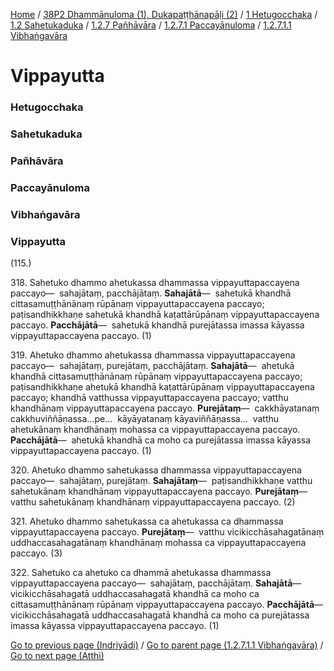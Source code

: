 
[Home](/) / [38P2 Dhammānuloma (1), Dukapaṭṭhānapāḷi (2)](../../../../../../38P2.md) / [1 Hetugocchaka](../../../../../1.md) / [1.2 Sahetukaduka](../../../../1.2.md) / [1.2.7 Pañhāvāra](../../../1.2.7.md) / [1.2.7.1 Paccayānuloma](../../1.2.7.1.md) / [1.2.7.1.1 Vibhaṅgavāra](../1.2.7.1.1.md)

# Vippayutta

### Hetugocchaka

### Sahetukaduka

### Pañhāvāra

### Paccayānuloma

### Vibhaṅgavāra

### Vippayutta

(115.)

318\. Sahetuko dhammo ahetukassa dhammassa vippayuttapaccayena paccayo—  sahajātaṃ, pacchājātaṃ. **Sahajātā**—  sahetukā khandhā cittasamuṭṭhānānaṃ rūpānaṃ vippayuttapaccayena paccayo; paṭisandhikkhaṇe sahetukā khandhā kaṭattārūpānaṃ vippayuttapaccayena paccayo. **Pacchājātā**—  sahetukā khandhā purejātassa imassa kāyassa vippayuttapaccayena paccayo. (1)

319\. Ahetuko dhammo ahetukassa dhammassa vippayuttapaccayena paccayo—  sahajātaṃ, purejātaṃ, pacchājātaṃ. **Sahajātā**—  ahetukā khandhā cittasamuṭṭhānānaṃ rūpānaṃ vippayuttapaccayena paccayo; paṭisandhikkhaṇe ahetukā khandhā kaṭattārūpānaṃ vippayuttapaccayena paccayo; khandhā vatthussa vippayuttapaccayena paccayo; vatthu khandhānaṃ vippayuttapaccayena paccayo. **Purejātaṃ**—  cakkhāyatanaṃ cakkhuviññāṇassa…pe…  kāyāyatanaṃ kāyaviññāṇassa…  vatthu ahetukānaṃ khandhānaṃ mohassa ca vippayuttapaccayena paccayo. **Pacchājātā**—  ahetukā khandhā ca moho ca purejātassa imassa kāyassa vippayuttapaccayena paccayo. (1)

320\. Ahetuko dhammo sahetukassa dhammassa vippayuttapaccayena paccayo—  sahajātaṃ, purejātaṃ. **Sahajātaṃ**—  paṭisandhikkhaṇe vatthu sahetukānaṃ khandhānaṃ vippayuttapaccayena paccayo. **Purejātaṃ**—  vatthu sahetukānaṃ khandhānaṃ vippayuttapaccayena paccayo. (2)

321\. Ahetuko dhammo sahetukassa ca ahetukassa ca dhammassa vippayuttapaccayena paccayo. **Purejātaṃ**—  vatthu vicikicchāsahagatānaṃ uddhaccasahagatānaṃ khandhānaṃ mohassa ca vippayuttapaccayena paccayo. (3)

322\. Sahetuko ca ahetuko ca dhammā ahetukassa dhammassa vippayuttapaccayena paccayo—  sahajātaṃ, pacchājātaṃ. **Sahajātā**—  vicikicchāsahagatā uddhaccasahagatā khandhā ca moho ca cittasamuṭṭhānānaṃ rūpānaṃ vippayuttapaccayena paccayo. **Pacchājātā**—  vicikicchāsahagatā uddhaccasahagatā khandhā ca moho ca purejātassa imassa kāyassa vippayuttapaccayena paccayo. (1)

[Go to previous page (Indriyādi)](Indriyadi.md) / [Go to parent page (1.2.7.1.1 Vibhaṅgavāra)](../1.2.7.1.1.md) / [Go to next page (Atthi)](Atthi.md)


